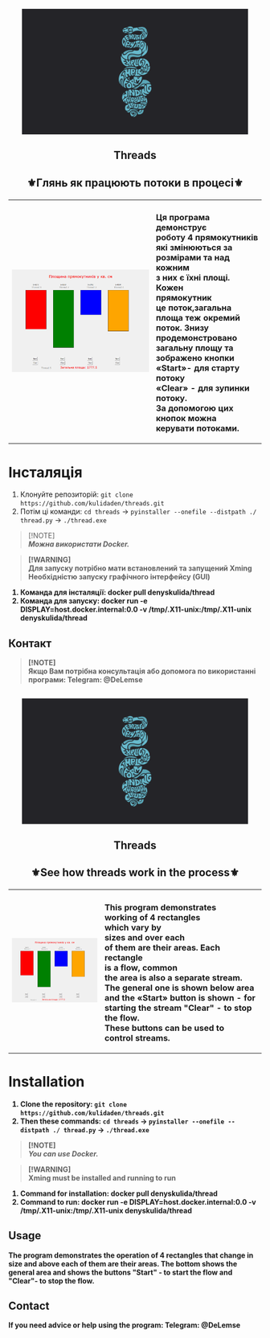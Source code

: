 <p align="center">
  <img width="450px" height='250px' src="./img/Threads.png" align="center" alt="Space Defenders" />
  <h2 align="center">Threads</h2>
</p>
<h2><p align="center">⚜️Глянь як працюють потоки в процесі⚜️</p></h2>
<table>
  <td>
    <img src="./img/thred.jpg" alt="Image";">
  </td>
  <td>
    <h3>Ця програма демонструє<br>роботу 4 прямокутників<br>
      які змінюються за<br>розмірами та над кожним<br>з них 
      є їхні площі. Кожен<br>прямокутник<br>це поток,загальна<br>
      площа теж окремий<br>поток. Знизу продемонстровано<br> загальну 
      площу та зображено кнопки<br>«Start»- для старту потоку<br>
      «Clear» - для зупинки потоку. <br>За допомогою цих кнопок можна<br> керувати потоками.</h3>
  </td>
</table>

# Інсталяція
1. Клонуйте репозиторій: `git clone https://github.com/kulidaden/threads.git`
2. Потім ці команди: `cd threads` -> `pyinstaller --onefile --distpath ./ thread.py` -> `./thread.exe`

> [!NOTE]\
> <i><b>Можна використати Docker.<b></i>

> [!WARNING]\
>Для запуску потрібно мати встановлений та запущений Xming<br><b>Необхідністю запуску графічного інтерфейсу (GUI)</b>
1. Команда для інсталяції: docker pull denyskulida/thread
2. Команда для запуску: docker run -e DISPLAY=host.docker.internal:0.0 -v /tmp/.X11-unix:/tmp/.X11-unix denyskulida/thread

## Контакт
> [!NOTE]\
>Якщо Вам потрібна консультація або допомога по використанні програми: Telegram: @DeLemse

##

<p align="center">
  <img width="450px" height='250px' src="./img/Threads.png" align="center" alt="Space Defenders" />
  <h2 align="center">Threads</h2>
</p>
<h2><p align="center">⚜️See how threads work in the process⚜️</p></h2>
<table>
  <td>
    <img src="./img/thred.jpg" alt="Image";">
  </td>
  <td>
      <h3>This program demonstrates<br>working of 4 rectangles<br>
       which vary by<br>sizes and over each<br>of them 
       are their areas.  Each<br>rectangle<br>is a flow, common<br>
       the area is also a separate stream.  The general one is shown below 
       area and the «Start» button is shown - for starting the stream
       "Clear" - to stop the flow.  <br>These buttons can be used to<br> control streams.</h3>
  </td>
</table>

# Installation
1. Clone the repository: `git clone https://github.com/kulidaden/threads.git`
2. Then these commands: `cd threads` -> `pyinstaller --onefile --distpath ./ thread.py` -> `./thread.exe`

> [!NOTE]\
> <i><b>You can use Docker.<b></i>

> [!WARNING]\
>Xming must be installed and running to run
1. Command for installation: docker pull denyskulida/thread
2. Command to run: docker run -e DISPLAY=host.docker.internal:0.0 -v /tmp/.X11-unix:/tmp/.X11-unix denyskulida/thread 
## Usage
The program demonstrates the operation of 4 rectangles that change in size and above each of them are their areas.  The bottom shows the general area and shows the buttons "Start" - to start the flow and "Clear"- to stop the flow.

## Contact
If you need advice or help using the program: Telegram: @DeLemse


